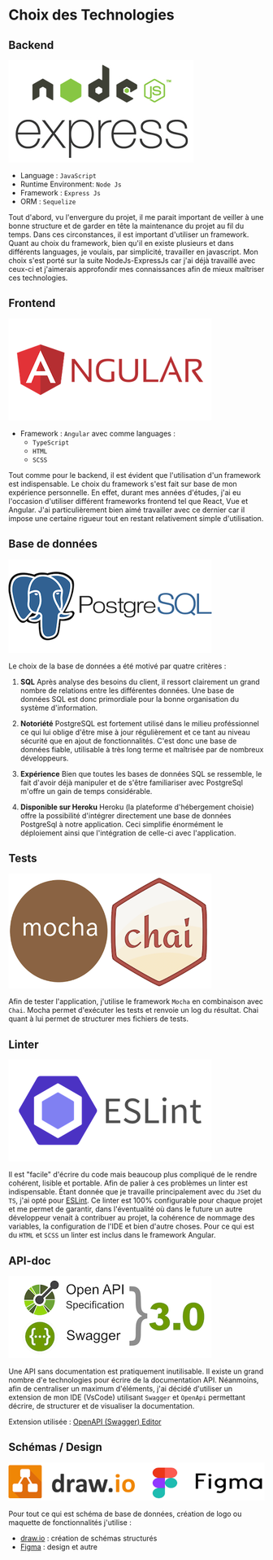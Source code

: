 # Choix des Technologies

## Backend
![backend](img/tech/NodeJs_Express.png)

- Language : `JavaScript`
- Runtime Environment: `Node Js`
- Framework : `Express Js`
- ORM : `Sequelize`

Tout d'abord, vu l'envergure du projet, il me parait important de veiller à une bonne structure et de garder en tête la maintenance du projet au fil du temps. Dans ces circonstances, il est important d'utiliser un framework.
Quant au choix du framework, bien qu'il en existe plusieurs et dans différents languages, je voulais, par simplicité, travailler en javascript. Mon choix s'est porté sur la suite NodeJs-ExpressJs car j'ai déjà travaillé avec ceux-ci et j'aimerais approfondir mes connaissances afin de mieux maîtriser ces technologies. 

## Frontend
![frontend](img/tech/Angular.png)

- Framework : `Angular` avec comme languages :
  - `TypeScript`
  - `HTML`
  - `SCSS`

Tout comme pour le backend, il est évident que l'utilisation d'un framework est indispensable. 
Le choix du framework s'est fait sur base de mon expérience personnelle. En effet, durant mes années d'études, j'ai eu l'occasion d'utiliser différent frameworks frontend tel que React, Vue et Angular. J'ai particulièrement bien aimé travailler avec ce dernier car il impose une certaine rigueur tout en restant relativement simple d'utilisation. 

## Base de données 
![DataBase](img/tech/PostgreSql.png)

Le choix de la base de données a été motivé par quatre critères :
1. **SQL** 
    Après analyse des besoins du client, il ressort clairement un grand nombre de relations entre les différentes données.  Une base de données SQL est donc primordiale pour la bonne organisation du système d'information. 
>
2. **Notoriété** 
    PostgreSQL est fortement utilisé dans le milieu proféssionnel ce qui lui oblige d'être mise à jour régulièrement et ce tant au niveau sécurité que en ajout de fonctionnalités. C'est donc une base de données fiable, utilisable à très long terme et maîtrisée par de nombreux développeurs. 
>
3. **Expérience**
    Bien que toutes les bases de données SQL se ressemble, le fait d'avoir déjà manipuler et de s'être familiariser avec PostgreSql m'offre un gain de temps considérable. 
>
4. **Disponible sur Heroku**
    Heroku (la plateforme d'hébergement choisie) offre la possibilité d'intégrer directement une base de données PostgreSql à notre application. Ceci simplifie énormément le déploiement ainsi que l'intégration de celle-ci avec l'application. 
   
## Tests
![Tests](img/tech/Chai_Mocha.png)

Afin de tester l'application, j'utilise le framework `Mocha` en combinaison avec `Chai`.
Mocha permet d'exécuter les tests et renvoie un log du résultat. Chai quant à lui permet de structurer mes fichiers de tests.  

## Linter
![Linter](img/tech/ESLint.png)

Il est "facile" d'écrire du code mais beaucoup plus compliqué de le rendre cohérent, lisible et portable. Afin de palier à ces problèmes un linter est indispensable. Étant donnée que je travaille principalement avec du `JS`et du `TS`, j'ai opté pour [ESLint](https://eslint.org). Ce linter est 100% configurable pour chaque projet et me permet de garantir, dans l'éventualité où dans le future un autre développeur venait à contribuer au projet, la cohérence de nommage des variables, la configuration de l'IDE et bien d'autre choses. Pour ce qui est du `HTML` et `SCSS` un linter est inclus dans le framework Angular. 

## API-doc
![API-doc](img/tech/OpenApi.png)

Une API sans documentation est pratiquement inutilisable. Il existe un grand nombre d'e technologies pour écrire de la documentation API. Néanmoins, afin de centraliser un maximum d'éléments, j'ai décidé d'utiliser un extension de mon IDE (VsCode) utilisant `Swagger` et `OpenApi` permettant décrire, de structurer et de visualiser la documentation. 

Extension utilisée : [OpenAPI (Swagger) Editor](https://marketplace.visualstudio.com/items?itemName=42Crunch.vscode-openapi)

## Schémas / Design
![draw.io](img/tech/Shema_Design.png)

Pour tout ce qui est schéma de base de données, création de logo ou maquette de fonctionnalités j'utilise :
- [draw.io](https://app.diagrams.net) : création de schémas structurés
- [Figma](https://www.figma.com/files/recent) : design et autre  